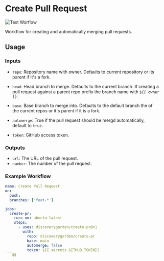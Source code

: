 # Create Pull Request
![Test Worflow](https://github.com/discoverygarden/create-pr/actions/workflows/test.yml/badge.svg)

Workflow for creating and automatically merging pull requests.

## Usage

### Inputs

- `repo`: Repository name with owner. Defaults to current repository or its parent if it's a fork.
- `head`: Head branch to merge. Defaults to the current branch. If creating a pull request against a parent repo prefix the branch name with `${{ owner }}:`
- `base`: Base branch to merge into. Defaults to the default branch the of the current repos or it's parent if it is a fork. 

- `automerge`: True if the pull request should be mergd automatically, default to `true`.
- `token`: GitHub access token.

### Outputs

- `url`: The URL of the pull request.
- `number`: The number of the pull request.

### Example Workflow

```yaml
name: Create Pull Request
on:
  push:
  branches: ['feat-*']

jobs:
  create-pr:
    runs-on: ubuntu-latest
    steps:
      - uses: discoverygarden/create-pr@v1
        with:
          repo: discoverygarden/create-pr
          base: main
          automerge: false
          token: ${{ secrets.GITHUB_TOKEN}}
```qq